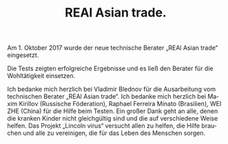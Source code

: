 ﻿---
layout: post

title: REAl Asian trade.
meta: 01.10.2017
cover_img: 2017.10.01/REAl Asian trade.png
cover_fit: contain

category: news

lang: de
ref: test-post
---

Am 1. Oktober 2017 wurde der neue technische Berater „REAl Asian trade“ eingesetzt. 

Die Tests zeigten erfolgreiche Ergebnisse und es ließ den Berater für die Wohltätigkeit einsetzen.

Ich bedanke mich herzlich bei Vladimir Blednov für die Ausarbeitung vom technischen Berater „REAl Asian trade“. 
Ich bedanke mich herzlich bei Maxim Kirillov (Russische Föderation), Raphael Ferreira Minato (Brasilien), WEI ZHE (China) für die Hilfe beim Testen. 
Ein großer Dank geht an alle, denen die kranken Kinder nicht gleichgültig sind und die auf verschiedene Weise helfen. 
Das Projekt  „Lincoln virus“ versucht allen zu helfen, die Hilfe brauchen und alle zu vereinigen, die für das Leben des Menschen sorgen.